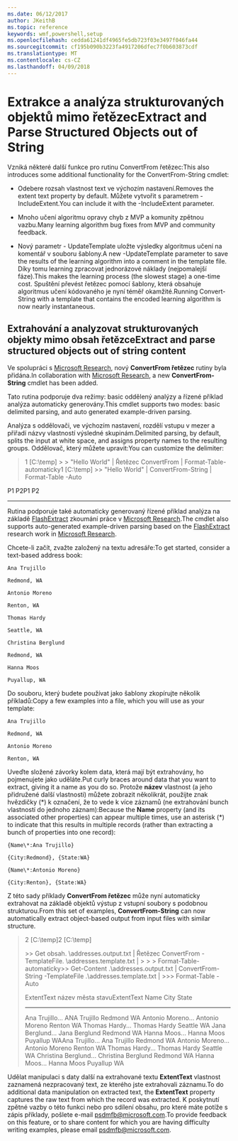 ```yaml
---
ms.date: 06/12/2017
author: JKeithB
ms.topic: reference
keywords: wmf,powershell,setup
ms.openlocfilehash: cedda61241df4965fe5db723f03e3497f046fa44
ms.sourcegitcommit: cf195b090b3223fa4917206dfec7f0b603873cdf
ms.translationtype: MT
ms.contentlocale: cs-CZ
ms.lasthandoff: 04/09/2018
---
```

# <a name="extract-and-parse-structured-objects-out-of-string"></a><span data-ttu-id="4b274-102">Extrakce a analýza strukturovaných objektů mimo řetězec</span><span class="sxs-lookup"><span data-stu-id="4b274-102">Extract and Parse Structured Objects out of String</span></span>
<span data-ttu-id="4b274-103">Vzniká některé další funkce pro rutinu ConvertFrom řetězec:</span><span class="sxs-lookup"><span data-stu-id="4b274-103">This also introduces some additional functionality for the ConvertFrom-String cmdlet:</span></span>

-   <span data-ttu-id="4b274-104">Odebere rozsah vlastnost text ve výchozím nastavení.</span><span class="sxs-lookup"><span data-stu-id="4b274-104">Removes the extent text property by default.</span></span> <span data-ttu-id="4b274-105">Můžete vytvořit s parametrem - IncludeExtent.</span><span class="sxs-lookup"><span data-stu-id="4b274-105">You can include it with the -IncludeExtent parameter.</span></span>

-   <span data-ttu-id="4b274-106">Mnoho učení algoritmu opravy chyb z MVP a komunity zpětnou vazbu.</span><span class="sxs-lookup"><span data-stu-id="4b274-106">Many learning algorithm bug fixes from MVP and community feedback.</span></span>

-   <span data-ttu-id="4b274-107">Nový parametr - UpdateTemplate uložte výsledky algoritmus učení na komentář v souboru šablony.</span><span class="sxs-lookup"><span data-stu-id="4b274-107">A new -UpdateTemplate parameter to save the results of the learning algorithm into a comment in the template file.</span></span> <span data-ttu-id="4b274-108">Díky tomu learning zpracovat jednorázové náklady (nejpomalejší fáze).</span><span class="sxs-lookup"><span data-stu-id="4b274-108">This makes the learning process (the slowest stage) a one-time cost.</span></span> <span data-ttu-id="4b274-109">Spuštění převést řetězec pomocí šablony, která obsahuje algoritmus učení kódovaného je nyní téměř okamžité.</span><span class="sxs-lookup"><span data-stu-id="4b274-109">Running Convert-String with a template that contains the encoded learning algorithm is now nearly instantaneous.</span></span>


<a name="extract-and-parse-structured-objects-out-of-string-content"></a><span data-ttu-id="4b274-110">Extrahování a analyzovat strukturovaných objekty mimo obsah řetězce</span><span class="sxs-lookup"><span data-stu-id="4b274-110">Extract and parse structured objects out of string content</span></span>
----------------------------------------------------------

<span data-ttu-id="4b274-111">Ve spolupráci s [Microsoft Research](http://research.microsoft.com/), nový **ConvertFrom řetězec** rutiny byla přidána.</span><span class="sxs-lookup"><span data-stu-id="4b274-111">In collaboration with [Microsoft Research](http://research.microsoft.com/), a new **ConvertFrom-String** cmdlet has been added.</span></span>

<span data-ttu-id="4b274-112">Tato rutina podporuje dva režimy: basic oddělený analýzy a řízené příklad analýza automaticky generovány.</span><span class="sxs-lookup"><span data-stu-id="4b274-112">This cmdlet supports two modes: basic delimited parsing, and auto generated example-driven parsing.</span></span>

<span data-ttu-id="4b274-113">Analýza s oddělovači, ve výchozím nastavení, rozdělí vstupu v mezer a přiřadí názvy vlastností výsledné skupinám.</span><span class="sxs-lookup"><span data-stu-id="4b274-113">Delimited parsing, by default, splits the input at white space, and assigns property names to the resulting groups.</span></span> <span data-ttu-id="4b274-114">Oddělovač, který můžete upravit:</span><span class="sxs-lookup"><span data-stu-id="4b274-114">You can customize the delimiter:</span></span>

> <span data-ttu-id="4b274-115">1 \[C:\\temp\] &gt; &gt; "Hello World" | Řetězec ConvertFrom | Format-Table-automaticky</span><span class="sxs-lookup"><span data-stu-id="4b274-115">1 \[C:\\temp\] &gt;&gt; "Hello World" | ConvertFrom-String | Format-Table -Auto</span></span>

<span data-ttu-id="4b274-116">P1    P2</span><span class="sxs-lookup"><span data-stu-id="4b274-116">P1    P2</span></span>
--    --

<span data-ttu-id="4b274-117">Rutina podporuje také automaticky generovaný řízené příklad analýza na základě [FlashExtract](http://research.microsoft.com/en-us/um/people/sumitg/flashextract.html) zkoumání práce v [Microsoft Research](http://research.microsoft.com).</span><span class="sxs-lookup"><span data-stu-id="4b274-117">The cmdlet also supports auto-generated example-driven parsing based on the [FlashExtract](http://research.microsoft.com/en-us/um/people/sumitg/flashextract.html) research work in [Microsoft Research](http://research.microsoft.com).</span></span>

<span data-ttu-id="4b274-118">Chcete-li začít, zvažte založený na textu adresáře:</span><span class="sxs-lookup"><span data-stu-id="4b274-118">To get started, consider a text-based address book:</span></span>

    Ana Trujillo

    Redmond, WA

    Antonio Moreno

    Renton, WA

    Thomas Hardy

    Seattle, WA

    Christina Berglund

    Redmond, WA

    Hanna Moos

    Puyallup, WA

<span data-ttu-id="4b274-119">Do souboru, který budete používat jako šablony zkopírujte několik příkladů:</span><span class="sxs-lookup"><span data-stu-id="4b274-119">Copy a few examples into a file, which you will use as your template:</span></span>

    Ana Trujillo

    Redmond, WA

    Antonio Moreno

    Renton, WA



<span data-ttu-id="4b274-120">Uveďte složené závorky kolem data, která mají být extrahovány, ho pojmenujete jako uděláte.</span><span class="sxs-lookup"><span data-stu-id="4b274-120">Put curly braces around data that you want to extract, giving it a name as you do so.</span></span> <span data-ttu-id="4b274-121">Protože **název** vlastnost (a jeho přidružené další vlastnosti) můžete zobrazit několikrát, použijte znak hvězdičky (\*) k označení, že to vede k více záznamů (ne extrahování bunch vlastností do jednoho záznam):</span><span class="sxs-lookup"><span data-stu-id="4b274-121">Because the **Name** property (and its associated other properties) can appear multiple times, use an asterisk (\*) to indicate that this results in multiple records (rather than extracting a bunch of properties into one record):</span></span>

    {Name\*:Ana Trujillo}

    {City:Redmond}, {State:WA}

    {Name\*:Antonio Moreno}

    {City:Renton}, {State:WA}

<span data-ttu-id="4b274-122">Z této sady příklady **ConvertFrom řetězec** může nyní automaticky extrahovat na základě objektů výstup z vstupní soubory s podobnou strukturou.</span><span class="sxs-lookup"><span data-stu-id="4b274-122">From this set of examples, **ConvertFrom-String** can now automatically extract object-based output from input files with similar structure.</span></span>

> <span data-ttu-id="4b274-123">2 \[C:\\temp\]</span><span class="sxs-lookup"><span data-stu-id="4b274-123">2 \[C:\\temp\]</span></span>
>
> <span data-ttu-id="4b274-124">&gt;&gt; Get obsah. \\addresses.output.txt | Řetězec ConvertFrom - TemplateFile. \\addresses.template.txt | &gt; &gt; &gt; Format-Table-automaticky</span><span class="sxs-lookup"><span data-stu-id="4b274-124">&gt;&gt; Get-Content .\\addresses.output.txt | ConvertFrom-String -TemplateFile .\\addresses.template.txt | &gt;&gt;&gt; Format-Table -Auto</span></span>
>
> <span data-ttu-id="4b274-125">ExtentText název města stavu</span><span class="sxs-lookup"><span data-stu-id="4b274-125">ExtentText                     Name               City     State</span></span>
> ----------                     ----               ----     -----
> <span data-ttu-id="4b274-126">Ana Trujillo...                ANA Trujillo Redmond WA Antonio Moreno...              Antonio Moreno Renton WA Thomas Hardy...                Thomas Hardy Seattle WA Jana Berglund...          Jana Berglund Redmond WA Hanna Moos...                  Hanna Moos Puyallup WA</span><span class="sxs-lookup"><span data-stu-id="4b274-126">Ana Trujillo...                Ana Trujillo       Redmond  WA Antonio Moreno...              Antonio Moreno     Renton   WA Thomas Hardy...                Thomas Hardy       Seattle  WA Christina Berglund...          Christina Berglund Redmond  WA Hanna Moos...                  Hanna Moos         Puyallup WA</span></span>

<span data-ttu-id="4b274-127">Udělat manipulaci s daty další na extrahované textu **ExtentText** vlastnost zaznamená nezpracovaný text, ze kterého jste extrahovali záznamu.</span><span class="sxs-lookup"><span data-stu-id="4b274-127">To do additional data manipulation on extracted text, the **ExtentText** property captures the raw text from which the record was extracted.</span></span> <span data-ttu-id="4b274-128">K poskytnutí zpětné vazby o této funkci nebo pro sdílení obsahu, pro které máte potíže s zápis příklady, pošlete e-mail <psdmfb@microsoft.com>.</span><span class="sxs-lookup"><span data-stu-id="4b274-128">To provide feedback on this feature, or to share content for which you are having difficulty writing examples, please email <psdmfb@microsoft.com>.</span></span>